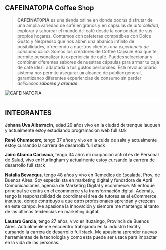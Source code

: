 ## CAFEINATOPIA Coffee Shop


>**CAFEINATOPIA** es una tienda online en donde podrás disfrutar de una amplia variedad de café en granos y en capsulas de _alta calidad_, explorar y saborear el mundo del café desde la comodidad de sus propios hogares.
> Contamos con cafeteras compatibles con Dolce Gusto y Nespresso que nos abren una abanico infinito de posibilidades, ofreciendo a nuestros clientes una _experiencia de consumo única_.
>Somos los creadores de  Coffee Capsule Box que te permite personalizar tu experiencia de café. Puedes seleccionar y combinar diferentes sabores de nuestras cápsulas para armar tu caja de café ideal, adaptada a tus gustos personales.
>Este revolucionario sistema nos permite asegurar un alcance de publico general, garantizando diferentes experiencias de consumo sin perder _deliciosos **sabores y aromas**_.


![CAFEINATOPIA](https://images.pexels.com/photos/3361170/pexels-photo-3361170.jpeg?auto=compress&cs=tinysrgb&w=1260&h=750&dpr=1)


---

## INTEGRANTES

**Johana Uva Albarracin**, edad 29 años vivo en la ciudad de trenque lauquen y actualmente estoy estudiando programacion web full stak

**René Chumacero**, tengo 37 años y vivo en la cuida de salta y actualmente estoy cursando la carrera de desarrollo full stack

**Jairo Abarca Caravaca**, tengo 34 años mi ocupación actual es de Personal de Salud, vivo en Hurlingham y actualmente estoy cursando la carrera de desarrollo full stack

**Natalia Bevacqua**, tengo 48 años y vivo en Remedios de Escalada, Prov, de Buenos Aires. Soy especialista en marketing digital y fundadora de April Comunicaciones,  agencia de Marketing Digital y ecommerce. Mi enfoque principal se centra en el ecommerce y la transformación digital. Además, tengo la responsabilidad de coordinar el área de tutores en el eCommerce Institute, donde contribuyo a que otros profesionales aprendan y crezcan en este campo. Me apasiona la innovación y siempre me mantengo al tanto de las últimas tendencias en marketing digital.

**Lautaro Garcia**, tengo 27 años, vivo en Ituzaingo, Provincia de Buenos Aires. Actualmente me encuentro trabajando en la industria textil y cursando la carrera de desarrollo full stack. Me apasiona aprender nuevas herramientas de la tecnologia y como esta puede ser usada para impactar en la vida de las personas.




